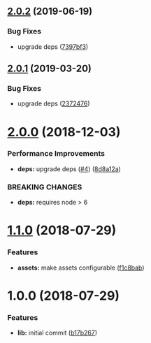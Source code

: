## [2.0.2](https://github.com/ClearC2/c2-semantic-release/compare/v2.0.1...v2.0.2) (2019-06-19)


### Bug Fixes

* upgrade deps ([7397bf3](https://github.com/ClearC2/c2-semantic-release/commit/7397bf3))

## [2.0.1](https://github.com/ClearC2/c2-semantic-release/compare/v2.0.0...v2.0.1) (2019-03-20)


### Bug Fixes

* upgrade deps ([2372476](https://github.com/ClearC2/c2-semantic-release/commit/2372476))

# [2.0.0](https://github.com/ClearC2/c2-semantic-release/compare/v1.1.0...v2.0.0) (2018-12-03)


### Performance Improvements

* **deps:** upgrade deps ([#4](https://github.com/ClearC2/c2-semantic-release/issues/4)) ([8d8a12a](https://github.com/ClearC2/c2-semantic-release/commit/8d8a12a))


### BREAKING CHANGES

* **deps:** requires node > 6

# [1.1.0](https://github.com/ClearC2/c2-semantic-release/compare/v1.0.0...v1.1.0) (2018-07-29)


### Features

* **assets:** make assets configurable ([f1c8bab](https://github.com/ClearC2/c2-semantic-release/commit/f1c8bab))

# 1.0.0 (2018-07-29)


### Features

* **lib:** initial commit ([b17b267](https://github.com/ClearC2/c2-semantic-release/commit/b17b267))
